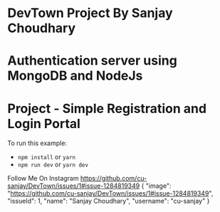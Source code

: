 # DevTown Project By Sanjay Choudhary
# Authentication server using MongoDB and NodeJs
# Project - Simple Registration and Login Portal

To run this example:

- `npm install` or `yarn`
- `npm run dev` or `yarn dev`

Follow Me On Instagram https://github.com/cu-sanjay/DevTown/issues/1#issue-1284819349
{
  "image": "https://github.com/cu-sanjay/DevTown/issues/1#issue-1284819349",
  "issueId": 1,
  "name": "Sanjay Choudhary",
  "username": "cu-sanjay"
}
